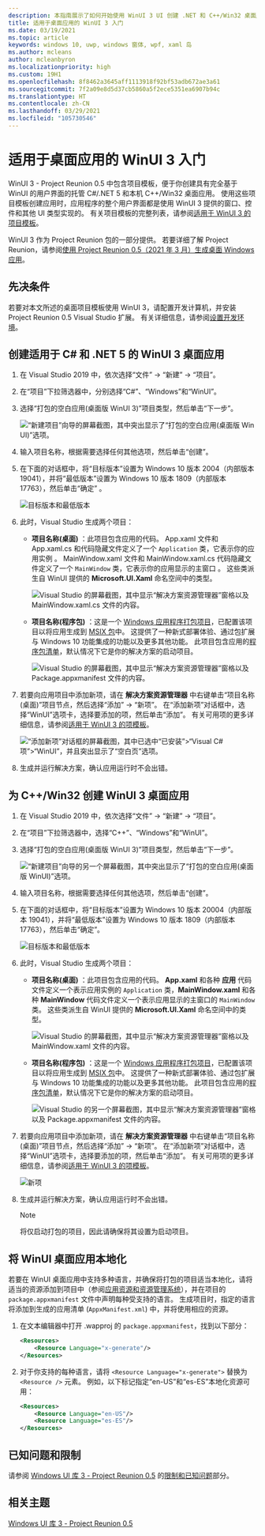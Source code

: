 ```yaml
---
description: 本指南展示了如何开始使用 WinUI 3 UI 创建 .NET 和 C++/Win32 桌面应用。
title: 适用于桌面应用的 WinUI 3 入门
ms.date: 03/19/2021
ms.topic: article
keywords: windows 10, uwp, windows 窗体, wpf, xaml 岛
ms.author: mcleans
author: mcleanbyron
ms.localizationpriority: high
ms.custom: 19H1
ms.openlocfilehash: 8f8462a3645aff1113918f92bf53adb672ae3a61
ms.sourcegitcommit: 7f2a09e8d5d37cb5860a5f2ece5351ea6907b94c
ms.translationtype: HT
ms.contentlocale: zh-CN
ms.lasthandoff: 03/29/2021
ms.locfileid: "105730546"
---
```

# <a name="get-started-with-winui-3-for-desktop-apps"></a>适用于桌面应用的 WinUI 3 入门

WinUI 3 - Project Reunion 0.5 中包含项目模板，便于你创建具有完全基于 WinUI 的用户界面的托管 C#/.NET 5 和本机 C++/Win32 桌面应用。 使用这些项目模板创建应用时，应用程序的整个用户界面都是使用 WinUI 3 提供的窗口、控件和其他 UI 类型实现的。 有关项目模板的完整列表，请参阅[适用于 WinUI 3 的项目模板](winui-project-templates-in-visual-studio.md#project-templates-for-winui-3)。

WinUI 3 作为 Project Reunion 包的一部分提供。 若要详细了解 Project Reunion，请参阅[使用 Project Reunion 0.5（2021 年 3 月）生成桌面 Windows 应用](../../project-reunion/index.md)。

## <a name="prerequisites"></a>先决条件

若要对本文所述的桌面项目模板使用 WinUI 3，请配置开发计算机，并安装 Project Reunion 0.5 Visual Studio 扩展。 有关详细信息，请参阅[设置开发环境](../../project-reunion/get-started-with-project-reunion.md#set-up-your-development-environment)。

## <a name="create-a-winui-3-desktop-app-for-c-and-net-5"></a>创建适用于 C# 和 .NET 5 的 WinUI 3 桌面应用

1. 在 Visual Studio 2019 中，依次选择“文件” -> “新建” -> “项目”。  

2. 在“项目”下拉筛选器中，分别选择“C#”、“Windows”和“WinUI”。

3. 选择“打包的空白应用(桌面版 WinUI 3)”项目类型，然后单击“下一步”。

    ![“新建项目”向导的屏幕截图，其中突出显示了“打包的空白应用(桌面版 Win UI)”选项。](images/WinUI3-csharp-newproject.png)

4. 输入项目名称，根据需要选择任何其他选项，然后单击“创建”。

5. 在下面的对话框中，将“目标版本”设置为 Windows 10 版本 2004（内部版本 19041），并将“最低版本”设置为 Windows 10 版本 1809（内部版本 17763），然后单击“确定”  。

    ![目标版本和最低版本](images/WinUI3-minversion.png)

6. 此时，Visual Studio 生成两个项目：

    * **项目名称(桌面)** ：此项目包含应用的代码。 App.xaml 文件和 App.xaml.cs 和代码隐藏文件定义了一个 `Application` 类，它表示你的应用实例 。 MainWindow.xaml 文件和 MainWindow.xaml.cs 代码隐藏文件定义了一个 `MainWindow` 类，它表示你的应用显示的主窗口 。 这些类派生自 WinUI 提供的 **Microsoft.UI.Xaml** 命名空间中的类型。

        ![Visual Studio 的屏幕截图，其中显示“解决方案资源管理器”窗格以及 MainWindow.xaml.cs 文件的内容。](images/WinUI-csharp-appproject.png)

    * **项目名称(程序包)** ：这是一个 [Windows 应用程序打包项目](/windows/msix/desktop/desktop-to-uwp-packaging-dot-net)，已配置该项目以将应用生成到 [MSIX 包](/windows/msix/overview)中。 这提供了一种新式部署体验、通过包扩展与 Windows 10 功能集成的功能以及更多其他功能。 此项目包含应用的[程序包清单](/uwp/schemas/appxpackage/uapmanifestschema/schema-root)，默认情况下它是你的解决方案的启动项目。

        ![Visual Studio 的屏幕截图，其中显示“解决方案资源管理器”窗格以及 Package.appxmanifest 文件的内容。](images/WinUI-csharp-packageproject.png)

7. 若要向应用项目中添加新项，请在 **解决方案资源管理器** 中右键单击“项目名称(桌面)”项目节点，然后选择“添加” -> “新项”。  在“添加新项”对话框中，选择“WinUI”选项卡，选择要添加的项，然后单击“添加”。 有关可用项的更多详细信息，请参阅[适用于 WinUI 3 的项模板](winui-project-templates-in-visual-studio.md#item-templates-for-winui-3)。

    ![“添加新项”对话框的屏幕截图，其中已选中“已安装”>“Visual C# 项”>“WinUI”，并且突出显示了“空白页”选项。](images/winui3-addnewitem.png)

8. 生成并运行解决方案，确认应用运行时不会出错。

## <a name="create-a-winui-3-desktop-app-for-cwin32"></a>为 C++/Win32 创建 WinUI 3 桌面应用

1. 在 Visual Studio 2019 中，依次选择“文件” -> “新建” -> “项目”。  

2. 在“项目”下拉筛选器中，选择“C++”、“Windows”和“WinUI”。

3. 选择“打包的空白应用(桌面版 WinUI 3)”项目类型，然后单击“下一步”。

    ![“新建项目”向导的另一个屏幕截图，其中突出显示了“打包的空白应用(桌面版 WinUI)”选项。](images/WinUI3-newproject-cpp.png)

4. 输入项目名称，根据需要选择任何其他选项，然后单击“创建”。

5. 在下面的对话框中，将“目标版本”设置为 Windows 10 版本 20004（内部版本 19041），并将“最低版本”设置为 Windows 10 版本 1809（内部版本 17763），然后单击“确定”。

    ![目标版本和最低版本](images/WinUI3-minversion.png)

6. 此时，Visual Studio 生成两个项目：

    * **项目名称(桌面)** ：此项目包含应用的代码。 **App.xaml** 和各种 **应用** 代码文件定义一个表示应用实例的 `Application` 类，**MainWindow.xaml** 和各种 **MainWindow** 代码文件定义一个表示应用显示的主窗口的 `MainWindow` 类。 这些类派生自 WinUI 提供的 **Microsoft.UI.Xaml** 命名空间中的类型。

        ![Visual Studio 的屏幕截图，其中显示“解决方案资源管理器”窗格以及 MainWindow.xaml 文件的内容。](images/WinUI-csharp-appproject.png)

    * **项目名称(程序包)** ：这是一个 [Windows 应用程序打包项目](/windows/msix/desktop/desktop-to-uwp-packaging-dot-net)，已配置该项目以将应用生成到 [MSIX 包](/windows/msix/overview)中。 这提供了一种新式部署体验、通过包扩展与 Windows 10 功能集成的功能以及更多其他功能。 此项目包含应用的[程序包清单](/uwp/schemas/appxpackage/uapmanifestschema/schema-root)，默认情况下它是你的解决方案的启动项目。

        ![Visual Studio 的另一个屏幕截图，其中显示“解决方案资源管理器”窗格以及 Package.appxmanifest 文件的内容。](images/WinUI-cpp-packageproject.png)

7. 若要向应用项目中添加新项，请在 **解决方案资源管理器** 中右键单击“项目名称(桌面)”项目节点，然后选择“添加” -> “新项”。  在“添加新项”对话框中，选择“WinUI”选项卡，选择要添加的项，然后单击“添加”。 有关可用项的更多详细信息，请参阅[适用于 WinUI 3 的项模板](winui-project-templates-in-visual-studio.md#item-templates-for-winui-3)。

    ![新项](images/winui3-addnewitem-cpp.png)

8. 生成并运行解决方案，确认应用运行时不会出错。

   > [!NOTE]
   > 将仅启动打包的项目，因此请确保将其设置为启动项目。


## <a name="localizing-your-winui-desktop-app"></a>将 WinUI 桌面应用本地化

若要在 WinUI 桌面应用中支持多种语言，并确保将打包的项目适当本地化，请将适当的资源添加到项目中（参阅[应用资源和资源管理系统](/windows/uwp/app-resources/)），并在项目的 `package.appxmanifest` 文件中声明每种受支持的语言。 生成项目时，指定的语言将添加到生成的应用清单 (`AppxManifest.xml`) 中，并将使用相应的资源。

1. 在文本编辑器中打开 .wapproj 的 `package.appxmanifest`，找到以下部分：

    ```xml
    <Resources>
        <Resource Language="x-generate"/>
    </Resources>
    ```

2. 对于你支持的每种语言，请将 `<Resource Language="x-generate">` 替换为 `<Resource />` 元素。 例如，以下标记指定“en-US”和“es-ES”本地化资源可用：

    ```xml
    <Resources>
        <Resource Language="en-US"/>
        <Resource Language="es-ES"/>
    </Resources>
    ```


## <a name="known-issues-and-limitations"></a>已知问题和限制

请参阅 [Windows UI 库 3 - Project Reunion 0.5](index.md) 的[限制和已知问题](index.md#limitations-and-known-issues)部分。

## <a name="related-topics"></a>相关主题

[Windows UI 库 3 - Project Reunion 0.5](index.md)
